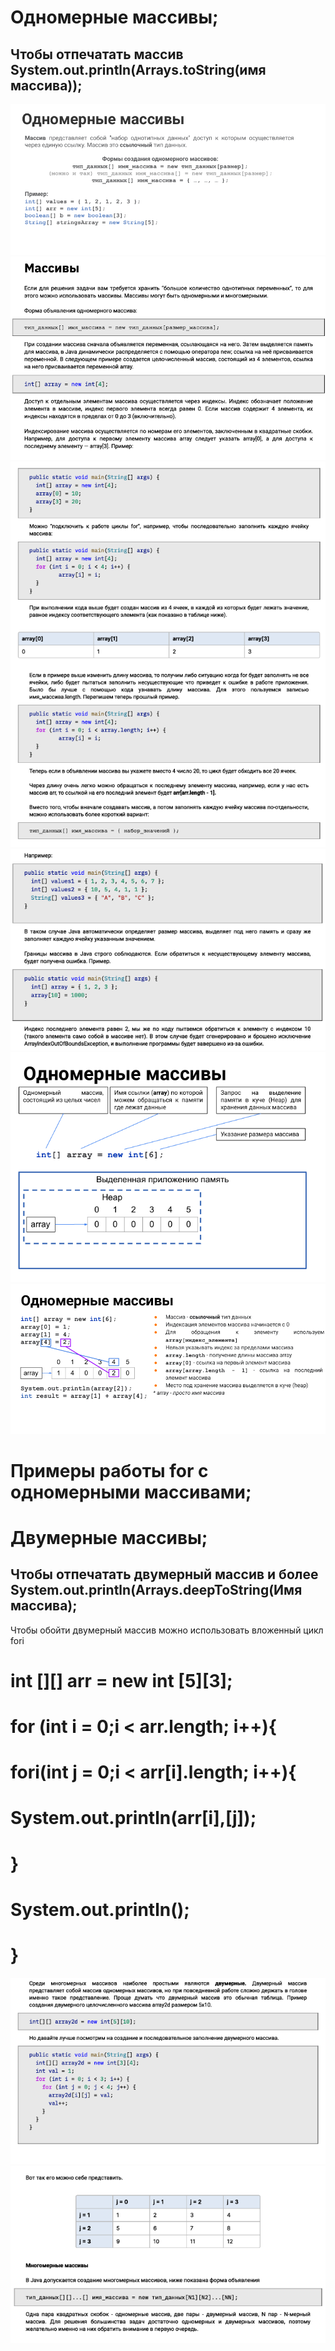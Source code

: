 # Одномерные массивы;
## Чтобы отпечатать массив **System.out.println(Arrays.toString(имя массива));**
![](https://github.com/Extertom/Notebook_my/blob/ec7fcf91b385c1ee6fe17c411765a3557f5afdeb/images/OneArrays01.png)
![](https://github.com/Extertom/Notebook_my/blob/513b91c33044ebee3615dd5eccaf655cdbc2b390/images/OneArrays%2004.png)
![](https://github.com/Extertom/Notebook_my/blob/513b91c33044ebee3615dd5eccaf655cdbc2b390/images/OneArrays%2005.png)
![](https://github.com/Extertom/Notebook_my/blob/513b91c33044ebee3615dd5eccaf655cdbc2b390/images/OneArrays%2006.png)
![](https://github.com/Extertom/Notebook_my/blob/513b91c33044ebee3615dd5eccaf655cdbc2b390/images/OneArrays02.png)
![](https://github.com/Extertom/Notebook_my/blob/513b91c33044ebee3615dd5eccaf655cdbc2b390/images/OneArrays%2003.png)
# Примеры работы for с одномерными массивами;

# Двумерные массивы;
## Чтобы отпечатать двумерный массив и более System.out.println(Arrays.deepToString(Имя массива);
Чтобы обойти двумерный массив можно использовать вложенный цикл fori
# int [][] arr = new int [5][3];
# for (int i = 0;i < arr.length; i++){
# fori(int j = 0;i < arr[i].length; i++){
# System.out.println(arr[i],[j]);
# }
# System.out.println();
# }

![](https://github.com/Extertom/Notebook_my/blob/513b91c33044ebee3615dd5eccaf655cdbc2b390/images/TwoArrays%2001.png)
![](https://github.com/Extertom/Notebook_my/blob/513b91c33044ebee3615dd5eccaf655cdbc2b390/images/TwoArrays%2002.png)






